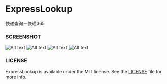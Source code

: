 # ExpressLookup
快递查询－快递365

### SCREENSHOT

![Alt text](http://a5.mzstatic.com/us/r30/Purple7/v4/02/27/3d/02273d12-6bfa-3e20-a4be-8cf1789b10a8/screen322x572.jpeg)
![Alt text](http://a2.mzstatic.com/us/r30/Purple1/v4/56/90/ab/5690ab5a-e798-ef58-04e2-be2198166d19/screen322x572.jpeg)
![Alt text](http://a3.mzstatic.com/us/r30/Purple7/v4/5c/61/8e/5c618e63-6e96-6318-0974-852cadc712e9/screen322x572.jpeg)
![Alt text](http://a4.mzstatic.com/us/r30/Purple7/v4/87/14/6a/87146a43-56a9-8892-6b7a-51bec6fb0b89/screen322x572.jpeg)

### LICENSE

ExpressLookup is available under the MIT license. See the [LICENSE](https://github.com/wongkoo/WHChartView/blob/master/LICENSE) file for more info.
